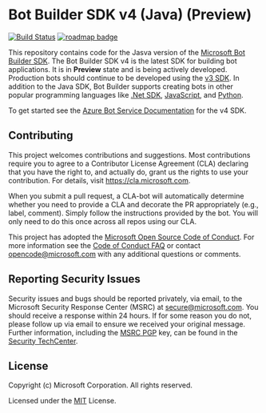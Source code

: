 
# Bot Builder SDK v4 (Java) (Preview)

[![Build Status](https://travis-ci.org/Microsoft/botbuilder-java.svg?branch=master)](https://travis-ci.org/Microsoft/botbuilder-java)
[![roadmap badge](https://img.shields.io/badge/visit%20the-roadmap-blue.svg)](https://github.com/Microsoft/botbuilder-java/wiki/Roadmap)

This repository contains code for the Jasva version of the [Microsoft Bot Builder SDK](https://github.com/Microsoft/botbuilder). The Bot Builder SDK v4 is the latest SDK for building bot applications. It is in **Preview** state and is being actively developed. 
Production bots should continue to be developed using the [v3 SDK](https://github.com/Microsoft/BotBuilder/tree/master/CSharp). In addition to the Java SDK, Bot Builder supports creating bots in other popular programming languages like [.Net SDK](https://github.com/Microsoft/botbuilder-dotnet), [JavaScript](https://github.com/Microsoft/botbuilder-js), and [Python](https://github.com/Microsoft/botbuilder-python).

To get started see the [Azure Bot Service Documentation](https://docs.microsoft.com/en-us/azure/bot-service/?view=azure-bot-service-4.0) for the v4 SDK.

## Contributing

This project welcomes contributions and suggestions.  Most contributions require you to agree to a
Contributor License Agreement (CLA) declaring that you have the right to, and actually do, grant us
the rights to use your contribution. For details, visit https://cla.microsoft.com.

When you submit a pull request, a CLA-bot will automatically determine whether you need to provide
a CLA and decorate the PR appropriately (e.g., label, comment). Simply follow the instructions
provided by the bot. You will only need to do this once across all repos using our CLA.

This project has adopted the [Microsoft Open Source Code of Conduct](https://opensource.microsoft.com/codeofconduct/).
For more information see the [Code of Conduct FAQ](https://opensource.microsoft.com/codeofconduct/faq/) or
contact [opencode@microsoft.com](mailto:opencode@microsoft.com) with any additional questions or comments.

## Reporting Security Issues

Security issues and bugs should be reported privately, via email, to the Microsoft Security
Response Center (MSRC) at [secure@microsoft.com](mailto:secure@microsoft.com). You should
receive a response within 24 hours. If for some reason you do not, please follow up via
email to ensure we received your original message. Further information, including the
[MSRC PGP](https://technet.microsoft.com/en-us/security/dn606155) key, can be found in
the [Security TechCenter](https://technet.microsoft.com/en-us/security/default).

## License

Copyright (c) Microsoft Corporation. All rights reserved.

Licensed under the [MIT](https://github.com/Microsoft/vscode/blob/master/LICENSE.txt) License.

